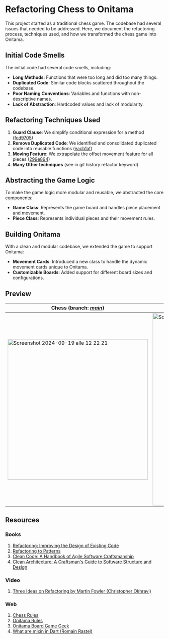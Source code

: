 # Refactoring Chess to Onitama

This project started as a traditional chess game. The codebase had several issues that needed to be addressed. Here, we document the refactoring process, techniques used, and how we transformed the chess game into Onitama.

## Initial Code Smells
The initial code had several code smells, including:
- **Long Methods**: Functions that were too long and did too many things.
- **Duplicated Code**: Similar code blocks scattered throughout the codebase.
- **Poor Naming Conventions**: Variables and functions with non-descriptive names.
- **Lack of Abstraction**: Hardcoded values and lack of modularity.

## Refactoring Techniques Used
1. **Guard Clause**: We simplify conditional expression for a method ([fcd9705]())
2. **Remove Duplicated Code**: We identified and consolidated duplicated code into reusable functions ([eacb1af]())
4. **Moving Feature**: We extrapolate the offset movement feature for all pieces ([299e894]())
5. **Many Other techniques** (see in git history refactor keyword)

## Abstracting the Game Logic
To make the game logic more modular and reusable, we abstracted the core components:
- **Game Class**: Represents the game board and handles piece placement and movement.
- **Piece Class**: Represents individual pieces and their movement rules.

## Building Onitama
With a clean and modular codebase, we extended the game to support Onitama:
- **Movement Cards**: Introduced a new class to handle the dynamic movement cards unique to Onitama.
- **Customizable Boards**: Added support for different board sizes and configurations.

## Preview
| **Chess** (branch: *[main](https://github.com/gallottino/chess-and-onitama)*) | **Onitama** (branch: *[onitama-variant](https://github.com/gallottino/chess-and-onitama(https://github.com/gallottino/chess-and-onitama/tree/onitama-variant))*) |
| -------- | ------- |
| <img width="445" alt="Screenshot 2024-09-19 alle 12 22 21" src="https://github.com/user-attachments/assets/52975943-5c99-4923-aa84-835858ea3205"> | <img width="608" alt="Screenshot 2024-09-19 alle 12 18 47" src="https://github.com/user-attachments/assets/9dfded50-b914-4724-a741-c995883889da"> |

## Resources

### Books
1. [Refactoring: Improving the Design of Existing Code](https://www.amazon.it/Refactoring-Improving-Design-Existing-Code/dp/0134757599)
1. [Refactoring to Patterns](https://www.amazon.it/Refactoring-Patterns-Addison-Wesley-Signature-English-ebook/dp/B001TKD4RQ)
1. [Clean Code: A Handbook of Agile Software Craftsmanship](https://www.amazon.it/Clean-Code-Handbook-Software-Craftsmanship-ebook/dp/B001GSTOAM)
1. [Clean Architecture: A Craftsman's Guide to Software Structure and Design](https://www.amazon.it/Clean-Architecture-Craftsmans-Software-Structure-ebook/dp/B075LRM681)

### Video
1. [Three Ideas on Refactoring by Martin Fowler (Christopher Okhravi)](https://www.youtube.com/watch?v=u8Da6k5IKPI)


### Web
1. [Chess Rules](https://en.wikipedia.org/wiki/Chess)
1. [Onitama Rules](https://en.wikipedia.org/wiki/Onitama)
1. [Onitama Board Game Geek](https://boardgamegeek.com/boardgame/160477/onitama)
1. [What are mixin in Dart (Romain Rastel)](https://medium.com/flutter-community/dart-what-are-mixins-3a72344011f3)


